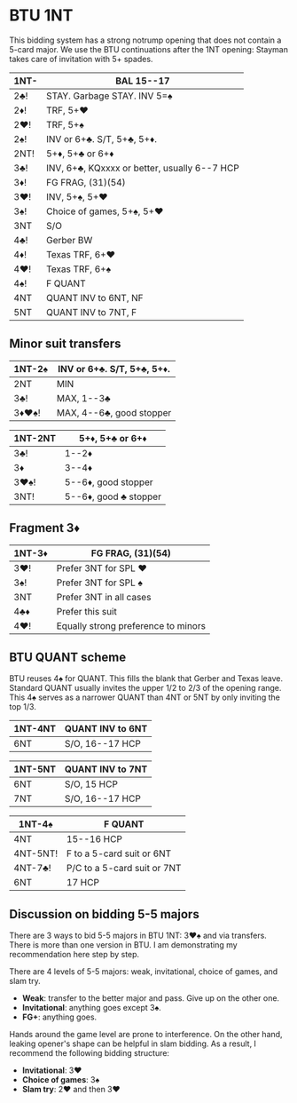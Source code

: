 # BTU 1NT

This bidding system has a strong notrump opening that does not contain a 5-card
major.  We use the BTU continuations after the 1NT opening: Stayman takes care
of invitation with 5+ spades.

| 1NT- | BAL 15--17 |
|------|------------|
| 2♣!  | STAY. Garbage STAY. INV 5=♠
| 2♦!  | TRF, 5+♥
| 2♥!  | TRF, 5+♠
| 2♠!  | INV or 6+♣.  S/T, 5+♣, 5+♦.
| 2NT! | 5+♦, 5+♣ or 6+♦
| 3♣!  | INV, 6+♣, KQxxxx or better, usually 6--7 HCP
| 3♦!  | FG FRAG, (31)(54)
| 3♥!  | INV, 5+♠, 5+♥
| 3♠!  | Choice of games, 5+♠, 5+♥
| 3NT  | S/O
| 4♣!  | Gerber BW
| 4♦!  | Texas TRF, 6+♥
| 4♥!  | Texas TRF, 6+♠
| 4♠!  | F QUANT
| 4NT  | QUANT INV to 6NT, NF
| 5NT  | QUANT INV to 7NT, F

## Minor suit transfers

| 1NT-2♠ | INV or 6+♣.  S/T, 5+♣, 5+♦. |
|--------|-----------------------------|
| 2NT    | MIN
| 3♣!    | MAX, 1--3♣
| 3♦♥♠!  | MAX, 4--6♣, good stopper

| 1NT-2NT | 5+♦, 5+♣ or 6+♦ |
|---------|-----------------|
| 3♣!     | 1--2♦
| 3♦      | 3--4♦
| 3♥♠!    | 5--6♦, good stopper
| 3NT!    | 5--6♦, good ♣ stopper

## Fragment 3♦

| 1NT-3♦ | FG FRAG, (31)(54) |
|--------|-------------------|
| 3♥!    | Prefer 3NT for SPL ♥
| 3♠!    | Prefer 3NT for SPL ♠
| 3NT    | Prefer 3NT in all cases
| 4♣♦    | Prefer this suit
| 4♥!    | Equally strong preference to minors

## BTU QUANT scheme

BTU reuses 4♠ for QUANT.  This fills the blank that Gerber and Texas leave.
Standard QUANT usually invites the upper 1/2 to 2/3 of the opening range.  This
4♠ serves as a narrower QUANT than 4NT or 5NT by only inviting the top 1/3.

| 1NT-4NT | QUANT INV to 6NT |
|---------|------------------|
| 6NT     | S/O, 16--17 HCP  |

| 1NT-5NT | QUANT INV to 7NT |
|---------|------------------|
| 6NT     | S/O, 15 HCP      |
| 7NT     | S/O, 16--17 HCP  |

| 1NT-4♠   | F QUANT |
|----------|---------|
| 4NT      | 15--16 HCP
| 4NT-5NT! | F to a 5-card suit or 6NT
| 4NT-7♣!  | P/C to a 5-card suit or 7NT
| 6NT      | 17 HCP

## Discussion on bidding 5-5 majors

There are 3 ways to bid 5-5 majors in BTU 1NT: 3♥♠ and via transfers.  There is
more than one version in BTU.  I am demonstrating my recommendation here step by
step.

There are 4 levels of 5-5 majors: weak, invitational, choice of games, and slam
try.

- **Weak**: transfer to the better major and pass.  Give up on the other one.
- **Invitational**: anything goes except 3♠.
- **FG+**: anything goes.

Hands around the game level are prone to interference.  On the other hand,
leaking opener's shape can be helpful in slam bidding.  As a result, I
recommend the following bidding structure:

- **Invitational**: 3♥
- **Choice of games**: 3♠
- **Slam try**: 2♥ and then 3♥
